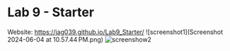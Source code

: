 # Lab 9 - Starter

Website: https://jag039.github.io/Lab9_Starter/
![screenshot1](Screenshot 2024-06-04 at 10.57.44 PM.png)
![screenshow2]()
